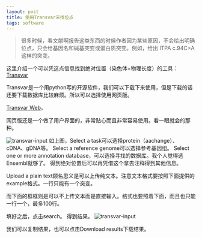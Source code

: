 ```yaml
---
layout: post
title: 使用Transvar来找位点
tags: software
---
```

>很多时候，看文献啊报告这类东西的时候作者因为某些原因，不会给出明确位点，只会给基因名和碱基突变或蛋白质突变。例如，给出 ITPA c.94C>A 这样的突变。

这里介绍一个可以凭这点信息找到绝对位置（染色体+物理长度）的工具：[Transvar](http://bioinformatics.mdanderson.org/main/Transvar)

Transvar是一个用python写的开源软件，我们可以下载下来使用，但是下载的话还要下载数据库比较麻烦。所以可以选择使用网页版。

[Transvar Web](http://bioinformatics.mdanderson.org/transvarweb/)。

网页版还是一个做了用户界面的，非常贴心而且非常容易使用。看一眼就会的那种。

![transvar-input](https://github.com/pzweuj/pzweuj.github.io/raw/master/downloads/images/transvar_input.png)
如上图，Select a task可以选择protein（aachange）、cDNA、gDNA等。
Select a reference genome可以选择参考基因组。
Select one or more annotation database，可以选择寻找的数据库。我个人觉得选Ensembl就够了。
得到绝对位置后可以再凭借这个拿去注释得到其他信息。

Upload a plain text顾名思义是可以上传纯文本。注意文本格式要按照下面提供的example格式。一行只能有一个突变。

而下面的框框则是可以不上传文本而是直接输入。格式也要照着下面，而且也只能一行一个，最多100行。

填好之后，点击search。
得到结果。
![transvar-input](https://github.com/pzweuj/pzweuj.github.io/raw/master/downloads/images/transvar_output.png)

我们可以复制结果，也可以点击Download results下载结果。



[T_T]:又快能见到＃了